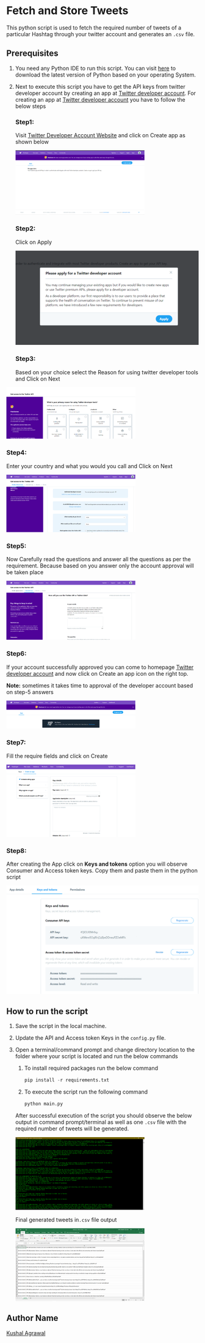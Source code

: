 # Fetch and Store Tweets
This python script is used to fetch the required number of tweets of a particular Hashtag through your twitter account and  generates an `.csv` file. 

## Prerequisites

1. You need any Python IDE to run this script. You can visit [here](https://www.python.org/downloads/) to download the latest version of Python based on your operating System.

2. Next to execute this script you have to get the API keys from twitter developer account by creating an app at [Twitter developer account](https://developer.twitter.com/apps). For creating an app at  [Twitter developer account](https://developer.twitter.com/apps) you have to follow the below steps

    ### Step1: 

    Visit [Twitter Developer Account Website](https://developer.twitter.com/apps) and click on Create app as shown below

    <img src="img/step-1.png" alt="step-1" style="zoom:33%;" />

    ### Step2:

    Click on Apply

    <img src="img/step-2.png" alt="step-2" style="zoom: 50%;" />

    ### Step3:

    Based on your choice select the Reason for using twitter developer tools and Click on Next

<img src="img/step-3.png" alt="step-3" style="zoom:33%;" />

### Step4:

Enter your country and what you would you call and Click on Next

<img src="img/step-4.png" alt="step-4" style="zoom:33%;" />

### Step5:

Now Carefully read the questions and answer all the questions as per the requirement. Because based on you answer only the account approval will be taken place

<img src="img/step-5.png" alt="step-5" style="zoom:33%;" />

### Step6:

If your account successfully approved you can come to homepage  [Twitter developer account](https://developer.twitter.com/apps) and now click on Create an app icon on the right top.

**Note:** sometimes it takes time to approval of the developer account based on step-5 answers

<img src="img/step-6.png" alt="step-6" style="zoom:33%;" />

### Step7:

Fill the require fields and click on Create

<img src="img/step-7.png" alt="step-7" style="zoom:33%;" />

### Step8:

After creating the App click on **Keys and tokens** option you will observe Consumer and Access token keys. Copy them and paste them in the python script

<img src="img/step-9.png" alt="step-8" style="zoom: 50%;" />

## How to run the script

1. Save the script in the local machine.

2. Update the API and Access token Keys in the `config.py` file.

3. Open a terminal/command prompt and change directory location to the folder where your script is located and run the below commands

    1. To install required packages run the below command

        ```python
        pip install -r requirements.txt
        ```

    2. To execute the script run the following command

        ```python
        python main.py 
        ```

    After successful execution of the script you should observe the below output in command prompt/terminal as well as one `.csv` file with the required number of tweets will be generated.

    <img src="img/output.png" alt="output" style="zoom: 33%;" />

    Final generated tweets in`.csv` file output

    <img src="img/output-2.png" alt="output2" style="zoom: 33%;" />

## Author Name

[Kushal Agrawal](https://github.com/kushal98)
